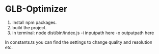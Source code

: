 # GLB-Optimizer

1. Install npm packages.
2. build the project.
3. in terminal: node dist/bin/index.js -i inputpath here -o outputpath here

In constants.ts you can find the settings to change quality and resolution etc.
